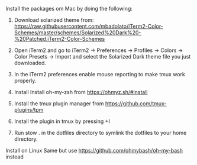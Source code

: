 Install the packages om Mac by doing the following:

1) Download solarized theme from:
https://raw.githubusercontent.com/mbadolato/iTerm2-Color-Schemes/master/schemes/Solarized%20Dark%20-%20Patched.iTerm2-Color-Schemes

2) Open iTerm2 and go to iTerm2 -> Preferences -> Profiles -> Colors -> Color Presets -> Import and select the Solarized Dark theme file you just downloaded. 

3) In the iTerm2 preferences enable mouse reporting to make tmux work properly.

3) Install Install oh-my-zsh from https://ohmyz.sh/#install

4) Install the tmux plugin manager from https://github.com/tmux-plugins/tpm

5) Install the plugin in tmux by pressing <leader>+I

0) Run stow . in the dotfiles directory to symlink the dotfiles to your home directory.

Install on Linux
Same but use https://github.com/ohmybash/oh-my-bash instead
